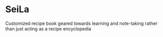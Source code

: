 # SeiLa
Customized recipe book geared towards learning and note-taking rather than just acting as a recipe encyclopedia
